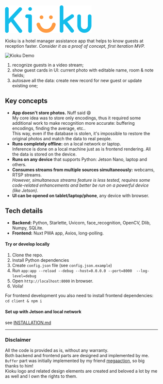 ![Kioku App](./logo.png) 

Kioku is a hotel manager assistance app that helps to know guests at reception faster.
_Consider it as a proof of concept, first iteration MVP._  

![Kioku Demo](./kioku_demo.gif)  
1. recognize guests in a video stream;
2. show guest cards in UI: current photo with editable name, room & note fields;
3. autosave all the data: create new record for new guest or update existing one;

## Key concepts
- **App doesn't store photos.** Nuff said 😄  
  My core idea was to store only encodings, thus it required some additional work to make recognition more accurate: buffering encodings, finding the average, etc..  
  This way, even if the database is stolen, it's impossible to restore the original photos and match the data to real people.
- **Runs completely offline:** on a local network or laptop.  
  Inference is done on a local machine just as is frontend rendering.
  All the data is stored on the device.
- **Runs on any device** that supports Python: Jetson Nano, laptop and others.
- **Consumes streams from multiple sources simultaneously:** webcams, RTSP streams.  
  _However, simultaneous streams feature is less tested, requires some code-related enhancements and better be run on a powerful device (like Jetson)._
- **UI can be opened on tablet/laptop/phone**, any device with browser.

## Tech details 
- **Backend:** Python, Starlette, Uvicorn, face_recognition, OpenCV, Dlib, Numpy, SQLite.
- **Frontend:** Nuxt PWA app, Axios, long-polling.

#### Try or develop locally
1. Clone the repo.
2. Install Python dependencies
3. Create `config.json` file (see `config.json.example`)
4. Run `app:app --reload --debug --host=0.0.0.0 --port=8000  --log-level=debug`
5. Open `http://localhost:8000` in browser.
6. Voila!

For frontend development you also need to install frontend dependencies: `cd client & npm i`

#### Set up with Jetson and local network  
see [INSTALLATION.md](./INSTALLATION.md)  

---
### Disclaimer
All the code is provided as is, without any warranty.   
Both backend and frontend parts are designed and implemented by me.  
`Buffer` part was initially implemented by my friend [megaaction](https://github.com/megaaction), so big thanks to him!  
Kioku logo and related design elements are created and beloved a lot by me as well and I own the rights to them.